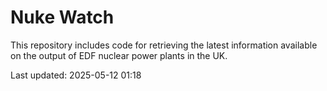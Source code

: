 # Nuke Watch

This repository includes code for retrieving the latest information available on the output of EDF nuclear power plants in the UK.

Last updated: 2025-05-12 01:18